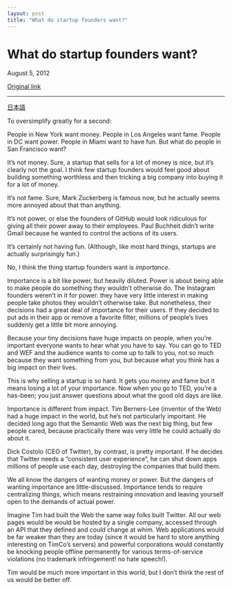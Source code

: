 ```yaml
---
layout: post
title: "What do startup founders want?"
---
```

What do startup founders want?
==============================

August 5, 2012

[Original link](http://www.aaronsw.com/weblog/sfwants)

* * * * *

[日本語](http://www.yamdas.org/column/technique/sfwantsj.html)

To oversimplify greatly for a second:

People in New York want money. People in Los Angeles want fame. People
in DC want power. People in Miami want to have fun. But what do people
in San Francisco want?

It’s not money. Sure, a startup that sells for a lot of money is nice,
but it’s clearly not the goal. I think few startup founders would feel
good about building something worthless and then tricking a big company
into buying it for a lot of money.

It’s not fame. Sure, Mark Zuckerberg is famous now, but he actually
seems more annoyed about that than anything.

It’s not power, or else the founders of GitHub would look ridiculous for
giving all their power away to their employees. Paul Buchheit didn’t
write Gmail because he wanted to control the actions of its users.

It’s certainly not having fun. (Although, like most hard things,
startups are actually surprisingly fun.)

No, I think the thing startup founders want is *importance*.

Importance is a bit like power, but heavily diluted. Power is about
being able to make people do something they wouldn’t otherwise do. The
Instagram founders weren’t in it for power: they have very little
interest in making people take photos they wouldn’t otherwise take. But
nonetheless, their decisions had a great deal of importance for their
users. If they decided to put ads in their app or remove a favorite
filter, millions of people’s lives suddenly get a little bit more
annoying.

Because your tiny decisions have huge impacts on people, when you’re
important everyone wants to hear what you have to say. You can go to TED
and WEF and the audience wants to come up to talk to you, not so much
because they want something from you, but because what you think has a
big impact on their lives.

This is why selling a startup is so hard. It gets you money and fame but
it means losing a lot of your importance. Now when you go to TED, you’re
a has-been; you just answer questions about what the good old days are
like.

Importance is different from impact. Tim Berners-Lee (inventor of the
Web) had a huge impact in the world, but he’s not particularly
important. He decided long ago that the Semantic Web was the next big
thing, but few people cared, because practically there was very little
he could actually do about it.

Dick Costolo (CEO of Twitter), by contrast, is pretty important. If he
decides that Twitter needs a “consistent user experience”, he can shut
down apps millions of people use each day, destroying the companies that
build them.

We all know the dangers of wanting money or power. But the dangers of
wanting importance are little-discussed. Importance tends to require
centralizing things, which means restraining innovation and leaving
yourself open to the demands of actual power.

Imagine Tim had built the Web the same way folks built Twitter. All our
web pages would be would be hosted by a single company, accessed through
an API that they defined and could change at whim. Web applications
would be far weaker than they are today (since it would be hard to store
anything interesting on TimCo’s servers) and powerful corporations would
constantly be knocking people offline permanently for various
terms-of-service violations (no trademark infringement! no hate
speech!).

Tim would be much more important in this world, but I don’t think the
rest of us would be better off.
